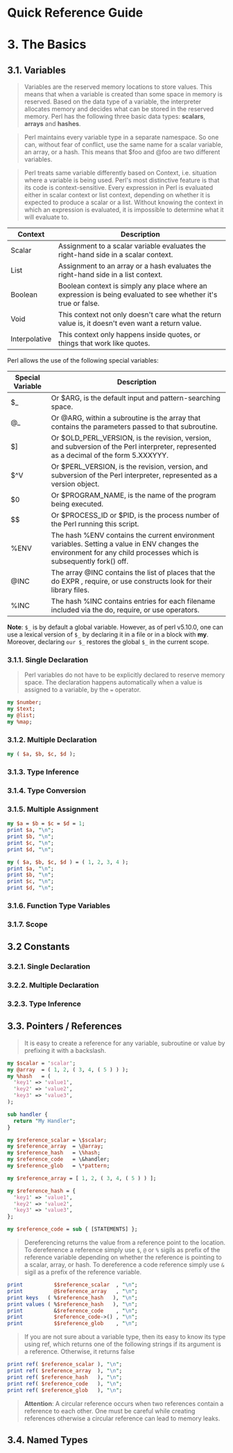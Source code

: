 Quick Reference Guide
=====================

# 3. The Basics

## 3.1. Variables

> Variables are the reserved memory locations to store values. This means that when a variable is created than some space in memory is reserved. Based on the data type of a variable, the interpreter allocates memory and decides what can be stored in the reserved memory. Perl has the following three basic data types: **scalars**, **arrays** and **hashes**.

> Perl maintains every variable type in a separate namespace. So one can, without fear of conflict, use the same name for a scalar variable, an array, or a hash. This means that $foo and @foo are two different variables.

> Perl treats same variable differently based on Context, i.e. situation where a variable is being used. Perl's most distinctive feature is that its code is context-sensitive. Every expression in Perl is evaluated either in scalar context or list context, depending on whether it is expected to produce a scalar or a list. Without knowing the context in which an expression is evaluated, it is impossible to determine what it will evaluate to.

| Context        | Description |
|----------------|-------------|
| Scalar         | Assignment to a scalar variable evaluates the right-hand side in a scalar context. |
| List           | Assignment to an array or a hash evaluates the right-hand side in a list context. |
| Boolean        | Boolean context is simply any place where an expression is being evaluated to see whether it's true or false. |
| Void           | This context not only doesn't care what the return value is, it doesn't even want a return value. |
| Interpolative  | This context only happens inside quotes, or things that work like quotes. |

Perl allows the use of the following special variables:

| Special Variable | Description |
|------------------|-------------|
| $_               | Or $ARG, is the default input and pattern-searching space. |
| @_               | Or @ARG, within a subroutine is the array that contains the parameters passed to that subroutine. |
| $]               | Or $OLD_PERL_VERSION, is the revision, version, and subversion of the Perl interpreter, represented as a decimal of the form 5.XXXYYY. |
| $^V              | Or $PERL_VERSION, is the revision, version, and subversion of the Perl interpreter, represented as a version object. |
| $0               | Or $PROGRAM_NAME, is the name of the program being executed. |
| $$               | Or $PROCESS_ID or $PID, is the process number of the Perl running this script. |
| %ENV             | The hash %ENV contains the current environment variables. Setting a value in ENV changes the environment for any child processes which is subsequently fork() off. |
| @INC             | The array @INC contains the list of places that the do EXPR , require, or use constructs look for their library files. |
| %INC             | The hash %INC contains entries for each filename included via the do, require, or use operators. |

**Note**: ```$_``` is by default a global variable. However, as of perl v5.10.0, one can use a lexical version of ```$_``` by declaring it in a file or in a block with **my**. Moreover, declaring ```our $_``` restores the global ```$_``` in the current scope.

### 3.1.1. Single Declaration

> Perl variables do not have to be explicitly declared to reserve memory space. The declaration happens automatically when a value is assigned to a variable, by the ```=``` operator.

```perl
my $number;
my $text;
my @list;
my %map;
```

### 3.1.2. Multiple Declaration

```perl
my ( $a, $b, $c, $d );
```

### 3.1.3. Type Inference

### 3.1.4. Type Conversion

### 3.1.5. Multiple Assignment

```perl
my $a = $b = $c = $d = 1;
print $a, "\n";
print $b, "\n";
print $c, "\n";
print $d, "\n";

my ( $a, $b, $c, $d ) = ( 1, 2, 3, 4 );
print $a, "\n";
print $b, "\n";
print $c, "\n";
print $d, "\n";
```

### 3.1.6. Function Type Variables

### 3.1.7. Scope

## 3.2 Constants

### 3.2.1. Single Declaration

### 3.2.2. Multiple Declaration

### 3.2.3. Type Inference

## 3.3. Pointers / References

> It is easy to create a reference for any variable, subroutine or value by prefixing it with a backslash.

```perl
my $scalar = 'scalar';
my @array  = ( 1, 2, ( 3, 4, ( 5 ) ) );
my %hash   = (
  'key1' => 'value1',
  'key2' => 'value2',
  'key3' => 'value3',
);

sub handler {
  return "My Handler";
}

my $reference_scalar = \$scalar;
my $reference_array  = \@array;
my $reference_hash   = \%hash;
my $reference_code   = \&handler;
my $reference_glob   = \*pattern;
```

```perl
my $reference_array = [ 1, 2, ( 3, 4, ( 5 ) ) ];
```

```perl
my $reference_hash = {
  'key1' => 'value1',
  'key2' => 'value2',
  'key3' => 'value3',
};
```

```perl
my $reference_code = sub { [STATEMENTS] };
```

> Dereferencing returns the value from a reference point to the location. To dereference a reference simply use ```$```, ```@``` or ```%``` sigils as prefix of the reference variable depending on whether the reference is pointing to a scalar, array, or hash. To dereference a code reference simply use ```&``` sigil as a prefix of the reference variable.

```perl
print          $$reference_scalar  , "\n";
print          @$reference_array   , "\n";
print keys   ( %$reference_hash   ), "\n";
print values ( %$reference_hash   ), "\n";
print          &$reference_code    , "\n";
print          $reference_code->() , "\n";
print          $$reference_glob    , "\n";
```

> If you are not sure about a variable type, then its easy to know its type using ref, which returns one of the following strings if its argument is a reference. Otherwise, it returns false

```perl
print ref( $reference_scalar ), "\n";
print ref( $reference_array  ), "\n";
print ref( $reference_hash   ), "\n";
print ref( $reference_code   ), "\n";
print ref( $reference_glob   ), "\n";
```

> **Attention**: A circular reference occurs when two references contain a reference to each other. One must be careful while creating references otherwise a circular reference can lead to memory leaks.

## 3.4. Named Types

